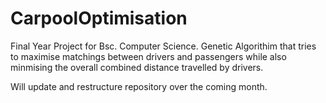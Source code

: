 # CarpoolOptimisation
Final Year Project for Bsc. Computer Science. Genetic Algorithim that tries to maximise matchings between drivers and passengers while also minmising the overall combined distance travelled by drivers.

Will update and restructure repository over the coming month. 
